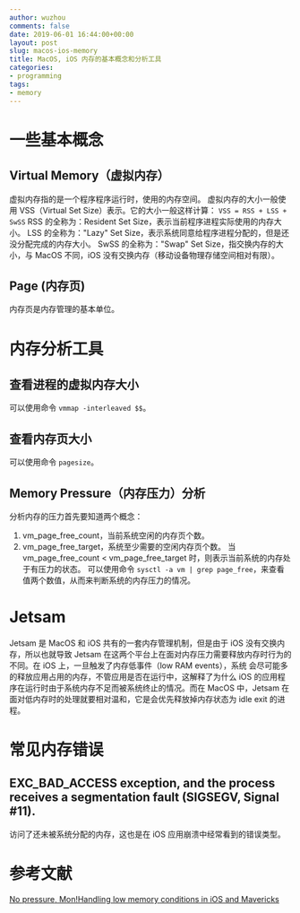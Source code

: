 ```yaml
---
author: wuzhou
comments: false
date: 2019-06-01 16:44:00+00:00
layout: post
slug: macos-ios-memory
title: MacOS, iOS 内存的基本概念和分析工具
categories:
- programming
tags:
- memory
---
```


# 一些基本概念

## Virtual Memory（虚拟内存）
虚拟内存指的是一个程序程序运行时，使用的内存空间。
虚拟内存的大小一般使用 VSS（Virtual Set Size）表示。它的大小一般这样计算：
`VSS = RSS + LSS + SwSS`
RSS 的全称为：Resident Set Size，表示当前程序进程实际使用的内存大小。
LSS 的全称为："Lazy" Set Size，表示系统同意给程序进程分配的，但是还没分配完成的内存大小。
SwSS 的全称为："Swap" Set Size，指交换内存的大小，与 MacOS 不同，iOS 没有交换内存（移动设备物理存储空间相对有限）。

## Page (内存页)
内存页是内存管理的基本单位。

# 内存分析工具

## 查看进程的虚拟内存大小
可以使用命令 `vmmap -interleaved $$`。

## 查看内存页大小
可以使用命令 `pagesize`。

## Memory Pressure（内存压力）分析
分析内存的压力首先要知道两个概念：
1. vm_page_free_count，当前系统空闲的内存页个数。
2. vm_page_free_target，系统至少需要的空闲内存页个数。
当 vm_page_free_count < vm_page_free_target 时，则表示当前系统的内存处于有压力的状态。
可以使用命令 `sysctl -a vm | grep page_free`，来查看值两个数值，从而来判断系统的内存压力的情况。

# Jetsam
Jetsam 是 MacOS 和 iOS 共有的一套内存管理机制，但是由于 iOS 没有交换内存，所以也就导致 Jetsam 在这两个平台上在面对内存压力需要释放内存时行为的不同。在 iOS 上，一旦触发了内存低事件（low RAM events），系统
会尽可能多的释放应用占用的内存，不管应用是否在运行中，这解释了为什么 iOS 的应用程序在运行时由于系统内存不足而被系统终止的情况。而在 MacOS 中，Jetsam 在面对低内存时的处理就要相对温和，它是会优先释放掉内存状态为  idle exit 的进程。

# 常见内存错误

## EXC_BAD_ACCESS exception, and the process receives a segmentation fault (SIGSEGV, Signal #11).
访问了还未被系统分配的内存，这也是在 iOS 应用崩溃中经常看到的错误类型。

# 参考文献
[No pressure, Mon!Handling low memory conditions in iOS and Mavericks](http://newosxbook.com/articles/MemoryPressure.html)